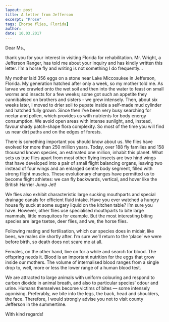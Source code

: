 ```yaml
---
layout: post
title: A letter from Jefferson
excerpt: "Prose"
tags: [horse flies, Florida]
author:
date: 10.03.2017
---
```


Dear Ms.,

thank you for your interest in visiting Florida for rehabilitation. Mr. Wright, a Jefferson Ranger, has told me about your inquiry and has kindly written this letter. I’m a horse fly and writing is not something I do frequently...

My mother laid 356 eggs on a stone near Lake Miccosukee in Jefferson, Florida. My generation hatched after only a week, so my mother told me. As larvae we crawled onto the wet soil and then into the water to feast on small worms and insects for a few weeks; some got such an appetite they cannibalised on brothers and sisters - we grew intensely. Then, about six weeks later, I moved to drier soil to pupate inside a self-made mud cylinder and hatched fully grown. Since then I’ve been very busy searching for nectar and pollen, which provides us with nutrients for body energy consumption. We avoid open areas with intense sunlight, and, instead, favour shady patch-shape flora complexity. So most of the time you will find us near dirt paths and on the edges of forests.

There is something important you should know about us. We flies have evolved for more than 250 million years. Today, over 188 fly families and 158 thousand known species, an estimated one million, inhabit this planet. What sets us true flies apart from most other flying insects are two hind wings that have developed into a pair of small flight balancing organs, leaving two instead of four wings and an enlarged centre body segment, filled with strong flight muscles. These evolutionary changes have permitted us to become flight athletes: we can fly backwards, vertical, and hover like the British Harrier Jump Jet!

We flies also exhibit characteristic large sucking mouthparts and special drainage canals for efficient fluid intake. Have you ever watched a hungry house fly suck at some sugary liquid on the kitchen table? I’m sure you have. However, other flies use specialised mouthparts to bite large mammals, little mosquitoes for example. But the most interesting biting species are large tsetse, deer flies, and we, the horse flies.

Following mating and fertilisation, which our species does in midair, like bees, we males die shortly after. I’m sure we’ll return to the ‘place’ we were before birth, so death does not scare me at all.

Females, on the other hand, live on for a while and search for blood. The offspring needs it. Blood is an important nutrition for the eggs that grow inside our mothers. The volume of internalised blood ranges from a single drop to, well, more or less the lower range of a human blood test.

We are attracted to large animals with uniform colouring and respond to carbon dioxide in animal breath, and also to particular species’ odour and urine. Humans themselves become victims of bites — some intensely agonising. Preferably, we bite into the legs, the back, head and shoulders, the face. Therefore, I would strongly advise you not to visit county Jefferson in the summertime.

With kind regards!
